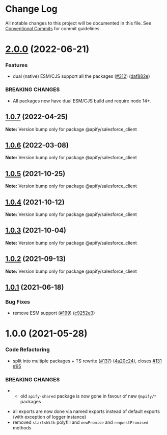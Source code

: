 # Change Log

All notable changes to this project will be documented in this file.
See [Conventional Commits](https://conventionalcommits.org) for commit guidelines.

# [2.0.0](https://github.com/apify/apify-shared-js/compare/@apify/salesforce_client@1.0.7...@apify/salesforce_client@2.0.0) (2022-06-21)


### Features

* dual (native) ESM/CJS support all the packages ([#312](https://github.com/apify/apify-shared-js/issues/312)) ([daf882e](https://github.com/apify/apify-shared-js/commit/daf882ecdb3ff5b75975b92fc3528802a53bc736))


### BREAKING CHANGES

* All packages now have dual ESM/CJS build and require node 14+.





## [1.0.7](https://github.com/apify/apify-shared-js/compare/@apify/salesforce_client@1.0.6...@apify/salesforce_client@1.0.7) (2022-04-25)

**Note:** Version bump only for package @apify/salesforce_client





## [1.0.6](https://github.com/apify/apify-shared-js/compare/@apify/salesforce_client@1.0.5...@apify/salesforce_client@1.0.6) (2022-03-08)

**Note:** Version bump only for package @apify/salesforce_client





## [1.0.5](https://github.com/apify/apify-shared-js/compare/@apify/salesforce_client@1.0.4...@apify/salesforce_client@1.0.5) (2021-10-25)

**Note:** Version bump only for package @apify/salesforce_client





## [1.0.4](https://github.com/apify/apify-shared-js/compare/@apify/salesforce_client@1.0.3...@apify/salesforce_client@1.0.4) (2021-10-12)

**Note:** Version bump only for package @apify/salesforce_client





## [1.0.3](https://github.com/apify/apify-shared-js/compare/@apify/salesforce_client@1.0.2...@apify/salesforce_client@1.0.3) (2021-10-04)

**Note:** Version bump only for package @apify/salesforce_client





## [1.0.2](https://github.com/apify/apify-shared-js/compare/@apify/salesforce_client@1.0.1...@apify/salesforce_client@1.0.2) (2021-09-13)

**Note:** Version bump only for package @apify/salesforce_client





## [1.0.1](https://github.com/apify/apify-shared-js/compare/@apify/salesforce_client@1.0.0...@apify/salesforce_client@1.0.1) (2021-06-18)


### Bug Fixes

* remove ESM support ([#199](https://github.com/apify/apify-shared-js/issues/199)) ([c9252e3](https://github.com/apify/apify-shared-js/commit/c9252e326923d6cbb568a474b78d046380cba119))





# 1.0.0 (2021-05-28)


### Code Refactoring

* split into multiple packages + TS rewrite ([#137](https://github.com/apify/apify-shared-js/issues/137)) ([4a20c24](https://github.com/apify/apify-shared-js/commit/4a20c241edbaa697c337ab5e53dd7400fd3a6658)), closes [#131](https://github.com/apify/apify-shared-js/issues/131) [#95](https://github.com/apify/apify-shared-js/issues/95)


### BREAKING CHANGES

* - old `apify-shared` package is now gone in favour of new `@apify/*` packages
- all exports are now done via named exports instead of default exports (with exception of logger instance)
- removed `startsWith` polyfill and `newPromise` and `requestPromised` methods
